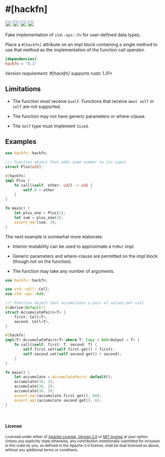 # \#\[hackfn\]

[<img alt="github" src="https://img.shields.io/badge/github-dtolnay/hackfn-8da0cb?style=for-the-badge&labelColor=555555&logo=github" height="20">](https://github.com/dtolnay/hackfn)
[<img alt="crates.io" src="https://img.shields.io/crates/v/hackfn.svg?style=for-the-badge&color=fc8d62&logo=rust" height="20">](https://crates.io/crates/hackfn)
[<img alt="docs.rs" src="https://img.shields.io/badge/docs.rs-hackfn-66c2a5?style=for-the-badge&labelColor=555555&logo=docs.rs" height="20">](https://docs.rs/hackfn)
[<img alt="build status" src="https://img.shields.io/github/actions/workflow/status/dtolnay/hackfn/ci.yml?branch=master&style=for-the-badge" height="20">](https://github.com/dtolnay/hackfn/actions?query=branch%3Amaster)

Fake implementation of `std::ops::Fn` for user-defined data types.

Place a `#[hackfn]` attribute on an impl block containing a single method to use
that method as the implementation of the function call operator.

```toml
[dependencies]
hackfn = "0.1"
```

*Version requirement: \#\[hackfn\] supports rustc 1.31+*

## Limitations

- The function must receive `&self`. Functions that receive `&mut self` or
  `self` are not supported.

- The function may not have generic parameters or where-clause.

- The `Self` type must implement `Sized`.

## Examples

```rust
use hackfn::hackfn;

/// Function object that adds some number to its input.
struct Plus(u32);

#[hackfn]
impl Plus {
    fn call(&self, other: u32) -> u32 {
        self.0 + other
    }
}

fn main() {
    let plus_one = Plus(1);
    let sum = plus_one(2);
    assert_eq!(sum, 3);
}
```

The next example is somewhat more elaborate:

- Interior mutability can be used to approximate a `FnMut` impl.

- Generic parameters and where-clause are permitted on the impl block (though
  not on the function).

- The function may take any number of arguments.

```rust
use hackfn::hackfn;

use std::cell::Cell;
use std::ops::Add;

/// Function object that accumulates a pair of values per call.
#[derive(Default)]
struct AccumulatePairs<T> {
    first: Cell<T>,
    second: Cell<T>,
}

#[hackfn]
impl<T> AccumulatePairs<T> where T: Copy + Add<Output = T> {
    fn call(&self, first: T, second: T) {
        self.first.set(self.first.get() + first);
        self.second.set(self.second.get() + second);
    }
}

fn main() {
    let accumulate = AccumulatePairs::default();
    accumulate(30, 1);
    accumulate(20, 2);
    accumulate(10, 3);
    assert_eq!(accumulate.first.get(), 60);
    assert_eq!(accumulate.second.get(), 6);
}
```

<br>

#### License

<sup>
Licensed under either of <a href="LICENSE-APACHE">Apache License, Version
2.0</a> or <a href="LICENSE-MIT">MIT license</a> at your option.
</sup>

<br>

<sub>
Unless you explicitly state otherwise, any contribution intentionally submitted
for inclusion in this crate by you, as defined in the Apache-2.0 license, shall
be dual licensed as above, without any additional terms or conditions.
</sub>
